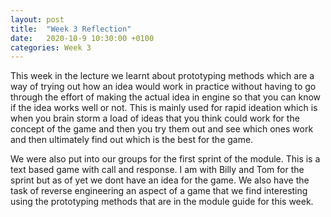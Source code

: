 ```yaml
---
layout: post
title:  "Week 3 Reflection"
date:   2020-10-9 10:30:00 +0100
categories: Week 3
---
```

This week in the lecture we learnt about prototyping methods which are a way of trying out how an idea would work in practice without having to go through the effort of making the actual idea in engine so that you can know if the idea works well or not. This is mainly used for rapid ideation which is when you brain storm a load of ideas that you think could work for the concept of the game and then you try them out and see which ones work and then ultimately find out which is the best for the game.

We were also put into our groups for the first sprint of the module. This is a text based game with call and response. I am with Billy and Tom for the sprint but as of yet we dont have an idea for the game. We also have the task of reverse engineering an aspect of a game that we find interesting using the prototyping methods that are in the module guide for this week.
